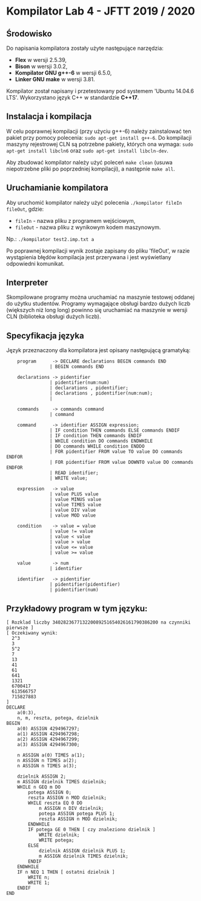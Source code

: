 # Kompilator Lab 4 - JFTT 2019 / 2020

## Środowisko
Do napisania kompilatora zostały użyte następujące narzędzia:

- <b>Flex</b> w wersji 2.5.39,
- <b>Bison</b> w wersji 3.0.2,
- <b>Kompilator GNU g++-6</b> w wersji 6.5.0,
- <b>Linker GNU make</b> w wersji 3.81.

Kompilator został napisany i przetestowany pod systemem 'Ubuntu 14.04.6 LTS'. 
Wykorzystano język C++ w standardzie <b>C++17</b>.

## Instalacja i kompilacja

W celu poprawnej kompilacji (przy użyciu g++-6) należy zainstalować ten pakiet przy pomocy polecenia:
`sudo apt-get install g++-6`. Do kompilacji maszyny rejestrowej CLN są potrzebne pakiety, których ona wymaga:
`sudo apt-get install libcln6` oraz `sudo apt-get install libcln-dev`.

Aby zbudować kompilator należy użyć poleceń `make clean`
(usuwa niepotrzebne pliki po poprzedniej kompilacji), a następnie `make all`.

## Uruchamianie kompilatora

Aby uruchomić kompilator należy użyć polecenia `./kompilator fileIn fileOut`, gdzie:

- `fileIn` - nazwa pliku z programem wejściowym,
- `fileOut` - nazwa pliku z wynikowym kodem maszynowym.

Np.: `./kompilator test2.imp.txt a`

Po poprawnej kompilacji wynik zostaje zapisany do pliku 'fileOut', 
w razie wystąpienia błędów kompilacja jest przerywana i jest wyświetlany odpowiedni komunikat. 

## Interpreter
Skompilowane programy można uruchamiać na maszynie testowej oddanej do użytku studentów.
Programy wymagające obsługi bardzo dużych liczb (większych niż long long) powinno się uruchamiać na maszynie w wersji CLN (biblioteka obsługi dużych liczb).

## Specyfikacja języka
Język przeznaczony dla kompilatora jest opisany następującą gramatyką: 

```
    program      -> DECLARE declarations BEGIN commands END
				| BEGIN commands END

    declarations -> pidentifier
				| pidentifier(num:num)
    			| declarations , pidentifier;
                | declarations , pidentifier(num:num);
                | 

    commands     -> commands command
                | command

    command      -> identifier ASSIGN expression;
                | IF condition THEN commands ELSE commands ENDIF
                | IF condition THEN commands ENDIF
                | WHILE condition DO commands ENDWHILE
                | DO commands WHILE condition ENDDO
                | FOR pidentifier FROM value TO value DO commands ENDFOR
                | FOR pidentifier FROM value DOWNTO value DO commands ENDFOR
                | READ identifier;
                | WRITE value;

    expression   -> value
                | value PLUS value
                | value MINUS value
                | value TIMES value
                | value DIV value
                | value MOD value

    condition    -> value = value
                | value != value
                | value < value
                | value > value
                | value <= value
                | value >= value

    value        -> num
                | identifier

    identifier   -> pidentifier
                | pidentifier(pidentifier)
                | pidentifier(num)
```

## Przykładowy program w tym języku:

```
[ Rozklad liczby 340282367713220089251654026161790386200 na czynniki pierwsze ]
[ Oczekiwany wynik:
  2^3
  3
  5^2
  7
  13
  41
  61
  641
  1321
  6700417
  613566757
  715827883
]
DECLARE
    a(0:3),
    n, m, reszta, potega, dzielnik
BEGIN
    a(0) ASSIGN 4294967297;
    a(1) ASSIGN 4294967298;
    a(2) ASSIGN 4294967299;
    a(3) ASSIGN 4294967300;

    n ASSIGN a(0) TIMES a(1);
    n ASSIGN n TIMES a(2);
    n ASSIGN n TIMES a(3);

    dzielnik ASSIGN 2;
    m ASSIGN dzielnik TIMES dzielnik;
    WHILE n GEQ m DO
        potega ASSIGN 0;
        reszta ASSIGN n MOD dzielnik;
        WHILE reszta EQ 0 DO
            n ASSIGN n DIV dzielnik;
            potega ASSIGN potega PLUS 1;
            reszta ASSIGN n MOD dzielnik;
        ENDWHILE
        IF potega GE 0 THEN [ czy znaleziono dzielnik ]
            WRITE dzielnik;
            WRITE potega;
        ELSE
            dzielnik ASSIGN dzielnik PLUS 1;
            m ASSIGN dzielnik TIMES dzielnik;
        ENDIF
    ENDWHILE
    IF n NEQ 1 THEN [ ostatni dzielnik ]
        WRITE n;
        WRITE 1;
    ENDIF
END
```




